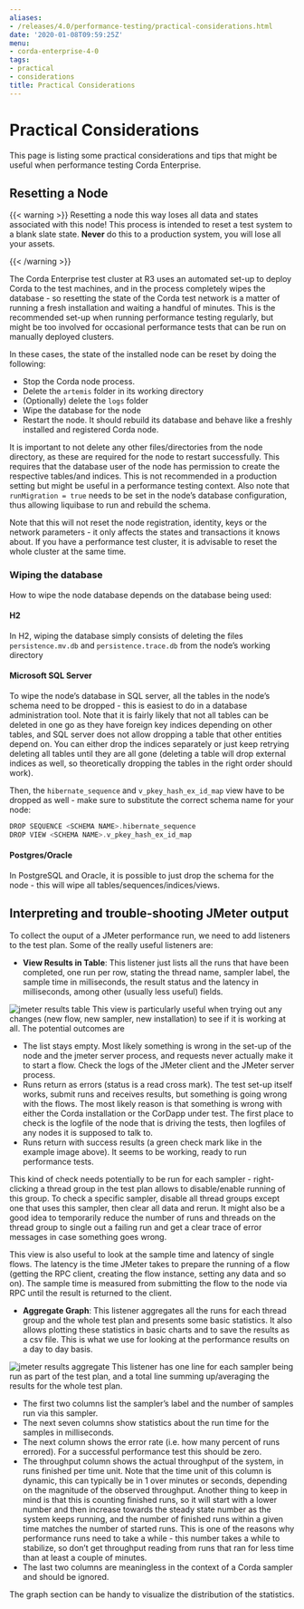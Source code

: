 ```yaml
---
aliases:
- /releases/4.0/performance-testing/practical-considerations.html
date: '2020-01-08T09:59:25Z'
menu:
- corda-enterprise-4-0
tags:
- practical
- considerations
title: Practical Considerations
---
```



# Practical Considerations

This page is listing some practical considerations and tips that might be useful when performance testing Corda Enterprise.



## Resetting a Node


{{< warning >}}
Resetting a node this way loses all data and states associated with this node! This process is intended to reset
a test system to a blank slate state. **Never** do this to a production system, you will lose all your assets.

{{< /warning >}}


The Corda Enterprise test cluster at R3 uses an automated set-up to deploy Corda to the test machines, and in the process
completely wipes the database - so resetting the state of the Corda test network is a matter of running a fresh installation
and waiting a handful of minutes. This is the recommended set-up when running performance testing regularly, but might be too
involved for occasional performance tests that can be run on manually deployed clusters.

In these cases, the state of the installed node can be reset by doing the following:


* Stop the Corda node process.
* Delete the `artemis` folder in its working directory
* (Optionally) delete the `logs` folder
* Wipe the database for the node
* Restart the node. It should rebuild its database and behave like a freshly installed and registered Corda node.

It is important to not delete any other files/directories from the node directory, as these are required for the node to restart
successfully.
This requires that the database user of the node has permission to create the respective tables/and indices. This is
not recommended in a production setting but might be useful in a performance testing context.
Also note that `runMigration = true` needs to be set in the node’s database configuration, thus allowing liquibase to run and rebuild
the schema.

Note that this will not reset the node registration, identity, keys or the network parameters - it only affects the states and transactions
it knows about. If you have a performance test cluster, it is advisable to reset the whole cluster at the same time.


### Wiping the database

How to wipe the node database depends on the database being used:


#### H2

In H2, wiping the database simply consists of deleting the files `persistence.mv.db` and `persistence.trace.db` from the node’s working
directory


#### Microsoft SQL Server

To wipe the node’s database in SQL server, all the tables in the node’s schema need to be dropped - this is easiest to do in a
database administration tool. Note that it is fairly likely that not all tables can be deleted in one go as they have foreign key
indices depending on other tables, and SQL server does not allow dropping a table that other entities depend on. You can either drop
the indices separately or just keep retrying deleting all tables until they are all gone (deleting a table will drop external indices
as well, so theoretically dropping the tables in the right order should work).

Then, the `hibernate_sequence` and `v_pkey_hash_ex_id_map` view have to be dropped as well - make sure to substitute the correct
schema name for your node:

```kotlin
DROP SEQUENCE <SCHEMA NAME>.hibernate_sequence
DROP VIEW <SCHEMA NAME>.v_pkey_hash_ex_id_map
```


#### Postgres/Oracle

In PostgreSQL and Oracle, it is possible to just drop the schema for the node - this will wipe all tables/sequences/indices/views.


## Interpreting and trouble-shooting JMeter output

To collect the ouput of a JMeter performance run, we need to add listeners to the test plan. Some of the really useful listeners are:



* **View Results in Table**: 
This listener just lists all the runs that have been completed, one run per row, stating the thread name, sampler
label, the sample time in milliseconds, the result status and the latency in milliseconds, among other (usually less useful) fields.

![jmeter results table](performance-testing/resources/jmeter-results-table.png "jmeter results table")
This view is particularly useful when trying out any changes (new flow, new sampler, new installation) to see if it is working at all.
The potential outcomes are


* The list stays empty. Most likely something is wrong in the set-up of the node and the jmeter server process, and requests never
actually make it to start a flow. Check the logs of the JMeter client and the JMeter server process.
* Runs return as errors (status is a read cross mark). The test set-up itself works, submit runs and receives results, but something is
going wrong with the flows. The most likely reason is that something is wrong with either the Corda installation or the CorDapp under
test. The first place to check is the logfile of the node that is driving the tests, then logfiles of any nodes it is supposed to
talk to.
* Runs return with success results (a green check mark like in the example image above). It seems to be working, ready to run performance
tests.

This kind of check needs potentially to be run for each sampler - right-clicking a thread group in the test plan allows to disable/enable
running of this group. To check a specific sampler, disable all thread groups except one that uses this sampler, then clear all data
and rerun. It might also be a good idea to temporarily reduce the number of runs and threads on the thread group to single out a
failing run and get a clear trace of error messages in case something goes wrong.

This view is also useful to look at the sample time and latency of single flows. The latency is the time JMeter takes to prepare the
running of a flow (getting the RPC client, creating the flow instance, setting any data and so on). The sample time is measured from
submitting the flow to the node via RPC until the result is returned to the client.


* **Aggregate Graph**: 
This listener aggregates all the runs for each thread group and the whole test plan and presents some basic statistics.
It also allows plotting these statistics in basic charts and to save the results as a csv file. This is what we use for looking at the
performance results on a day to day basis.

![jmeter results aggregate](performance-testing/resources/jmeter-results-aggregate.png "jmeter results aggregate")
This listener has one line for each sampler being run as part of the test plan, and a total line summing up/averaging the results
for the whole test plan.


* The first two columns list the sampler’s label and the number of samples run via this sampler.
* The next seven columns show statistics about the run time for the samples in milliseconds.
* The next column shows the error rate (i.e. how many percent of runs errored). For a successful performance test this should be zero.
* The throughput column shows the actual throughput of the system, in runs finished per time unit. Note that the time unit of this
column is dynamic, this can typically be in 1 over minutes or seconds, depending on the magnitude of the observed throughput. Another
thing to keep in mind is that this is counting finished runs, so it will start with a lower number and then increase towards the
steady state number as the system keeps running, and the number of finished runs within a given time matches the number of started runs.
This is one of the reasons why performance runs need to take a while - this number takes a while to stabilize, so don’t get
throughput reading from runs that ran for less time than at least a couple of minutes.
* The last two columns are meaningless in the context of a Corda sampler and should be ignored.

The graph section can be handy to visualize the distribution of the statistics.



